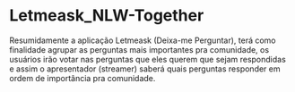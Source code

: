 # Letmeask_NLW-Together
 Resumidamente a aplicação Letmeask (Deixa-me Perguntar), terá como finalidade agrupar as perguntas mais importantes pra comunidade, os usuários irão votar nas perguntas que eles querem que sejam respondidas e assim o apresentador (streamer) saberá quais perguntas responder em ordem de importância pra comunidade.
